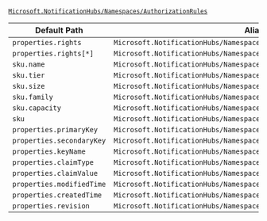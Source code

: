 [`Microsoft.NotificationHubs/Namespaces/AuthorizationRules`](https://docs.microsoft.com/en-us/azure/templates/microsoft.notificationhubs/namespaces/authorizationrules)

| Default Path | Alias |
|---|---|
| `properties.rights` | `Microsoft.NotificationHubs/Namespaces/AuthorizationRules/rights` |
| `properties.rights[*]` | `Microsoft.NotificationHubs/Namespaces/AuthorizationRules/rights[*]` |
| `sku.name` | `Microsoft.NotificationHubs/Namespaces/AuthorizationRules/sku.name` |
| `sku.tier` | `Microsoft.NotificationHubs/Namespaces/AuthorizationRules/sku.tier` |
| `sku.size` | `Microsoft.NotificationHubs/Namespaces/AuthorizationRules/sku.size` |
| `sku.family` | `Microsoft.NotificationHubs/Namespaces/AuthorizationRules/sku.family` |
| `sku.capacity` | `Microsoft.NotificationHubs/Namespaces/AuthorizationRules/sku.capacity` |
| `sku` | `Microsoft.NotificationHubs/Namespaces/AuthorizationRules/sku` |
| `properties.primaryKey` | `Microsoft.NotificationHubs/Namespaces/AuthorizationRules/primaryKey` |
| `properties.secondaryKey` | `Microsoft.NotificationHubs/Namespaces/AuthorizationRules/secondaryKey` |
| `properties.keyName` | `Microsoft.NotificationHubs/Namespaces/AuthorizationRules/keyName` |
| `properties.claimType` | `Microsoft.NotificationHubs/Namespaces/AuthorizationRules/claimType` |
| `properties.claimValue` | `Microsoft.NotificationHubs/Namespaces/AuthorizationRules/claimValue` |
| `properties.modifiedTime` | `Microsoft.NotificationHubs/Namespaces/AuthorizationRules/modifiedTime` |
| `properties.createdTime` | `Microsoft.NotificationHubs/Namespaces/AuthorizationRules/createdTime` |
| `properties.revision` | `Microsoft.NotificationHubs/Namespaces/AuthorizationRules/revision` |

